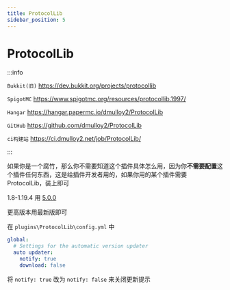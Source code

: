 ```yaml
---
title: ProtocolLib
sidebar_position: 5
---
```


# ProtocolLib

:::info

`Bukkit(旧)` https://dev.bukkit.org/projects/protocollib

`SpigotMC` https://www.spigotmc.org/resources/protocollib.1997/

`Hangar` https://hangar.papermc.io/dmulloy2/ProtocolLib

`GitHub` https://github.com/dmulloy2/ProtocolLib

`ci构建站` https://ci.dmulloy2.net/job/ProtocolLib/

:::

如果你是一个腐竹，那么你不需要知道这个插件具体怎么用，因为你**不需要配置**这个插件任何东西，这是给插件开发者用的，如果你用的某个插件需要ProtocolLib，装上即可

1.8-1.19.4 用 [5.0.0](https://github.com/dmulloy2/ProtocolLib/releases/tag/5.0.0)

更高版本用最新版即可

在 `plugins\ProtocolLib\config.yml` 中

```yaml
global:
  # Settings for the automatic version updater
  auto updater:
    notify: true
    download: false
```

将 `notify: true` 改为 `notify: false` 来关闭更新提示
